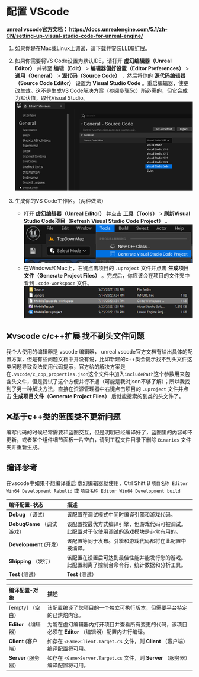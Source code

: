 # 配置 VScode
**unreal vscode官方文档： https://docs.unrealengine.com/5.1/zh-CN/setting-up-visual-studio-code-for-unreal-engine/**

1. 如果你是在Mac或Linux上调试，请下载并安装[LLDB扩展](https://marketplace.visualstudio.com/items?itemName=vadimcn.vscode-lldb)。
2. 如果你需要将VS Code设置为默认IDE，请打开 **虚幻编辑器（Unreal Editor）** 并转至 **编辑（Edit）** > **编辑器偏好设置（Editor Preferences）** > **通用（General）** > **源代码（Source Code）** ，然后将你的 **源代码编辑器（Source Code Editor）** 设置为 **Visual Studio Code** 。重启编辑器，使更改生效。这不是生成VS Code解决方案（参阅步骤5c）所必需的，但它会成为默认值，取代Visual Studio。
![image](./images/default_IDE.PNG)

3. 生成你的VS Code工作区。（两种做法）
	+ 打开 **虚幻编辑器（Unreal Editor）** 并点击 **工具（Tools）** > **刷新Visual Studio Code项目（Refresh Visual Studio Code Project）** 。
			![image](./images/RefreshVSCode.jpg)
	+ 在Windows和Mac上，右键点击项目的 `.uproject` 文件并点击 **生成项目文件（Generate Project Files）** 。完成后，你应该会在项目的文件夹中看到 `.code-workspace` 文件。
		![image](./images/code-workspace.jpg)

## ❌vscode c/c++扩展 找不到头文件问题
我个人使用的编辑器是 vscode 编辑器， unreal vscode官方文档有给出具体的配置方案，但是有些问题文档中并没有说，比如新建的c++类会提示找不到头文件这类问题导致没法使用代码提示，官方给的解决方案是在`.vscode/c_cpp_properties.json`这个文件中加入`includePath`这个参数用来包含头文件，但是我试了这个方便并行不通（可能是我对json不够了解）；所以我找到了另一种解决方法，直接在资源管理器中右键点击项目的 `.uproject` 文件并点击 **生成项目文件（Generate Project Files）** 后就能搜索的到类的头文件了。

## ❌基于c++类的蓝图类不更新问题
编写代码的时候经常需要和蓝图交互，但是明明已经编译好了，蓝图里的内容却不更新，或者某个组件细节面板一片空白，请到工程文件目录下删除 `Binaries` 文件夹并重新生成。

## 编译参考
在vscode中如果不想编译重启 虚幻编辑器就使用，Ctrl Shift B `项目名称 Editor Win64 Development Rebulid` 或 `项目名称 Editor Win64 Development build` 

编译配置-状态 | 描述
:--- | :---
**Debug** （调试）| 该配置在调试模式中同时编译引擎和游戏代码。
**DebugGame** （调试游戏）|该配置按最优方式编译引擎，但游戏代码可被调试。此配置对于仅使用调试的游戏模块是非常有用的。
**Development** (开发）| 该配置等同于发布。引擎和游戏代码都将在此配置中被编译。
**Shipping** （发行)|该配置在设置后可达到最佳性能并能发行您的游戏。此配置剥离了控制台命令行，统计数据和分析工具。
**Test** (测试）|**Test** (测试）

编译配置-对象 | 描述
:--- | :---
[empty] （空白）|该配置编译了您项目的一个独立可执行版本，但需要平台特定的已烘焙内容。
**Editor** （编辑器）|为能在虚幻编辑器内打开项目并查看所有变更的代码，该项目必须在 **Editor** （编辑器）配置内进行编译。
**Client** (客户端） | 如存在 `<Game>Client.Target.cs` 文件，则 **Client** （客户端）编译配置将可用。
**Server** (服务器）| 如存在 `<Game>Server.Target.cs` 文件，则 **Server** （服务器）编译配置将可用。